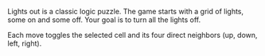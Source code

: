 Lights out is a classic logic puzzle. The game starts with a grid of lights,
some on and some off. Your goal is to turn all the lights off.

Each move toggles the selected cell and its four direct neighbors (up, down, left, right).
